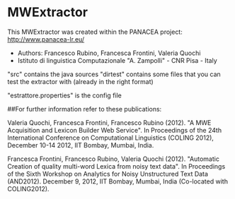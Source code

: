 # MWExtractor

This MWExtractor was created within the PANACEA project:
http://www.panacea-lr.eu/

 * Authors: Francesco Rubino, Francesca Frontini, Valeria Quochi
 * Istituto di linguistica Computazionale "A. Zampolli" - CNR Pisa - Italy


"src" contains the java sources
"dirtest" contains some files that you can test the extractor with (already in the right format)

"estrattore.properties" is the config file


##For further information refer to these publications:

Valeria Quochi, Francesca Frontini, Francesco Rubino (2012). "A MWE Acquisition and Lexicon Builder Web Service". In Proceedings of the 24th International Conference on Computational Linguistics (COLING 2012), December 10-14 2012, IIT Bombay, Mumbai, India.

Francesca Frontini, Francesco Rubino, Valeria Quochi (2012). "Automatic Creation of quality multi-word Lexica from noisy text data". In Proceedings of the Sixth Workshop on Analytics for Noisy Unstructured Text Data (AND2012). December 9, 2012, IIT Bombay, Mumbai, India (Co-located with COLING2012).


